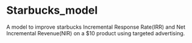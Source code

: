 # Starbucks_model
A model to improve starbucks Incremental Response Rate(IRR) and Net Incremental Revenue(NIR) on a $10 product using targeted advertising.
